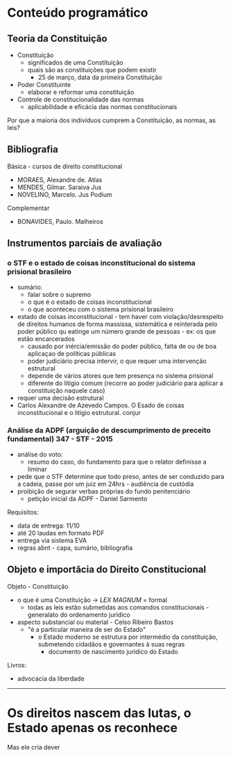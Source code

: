 # Conteúdo programático

## Teoria da Constituição
- Constituição
  - significados de uma Constituição
  - quais são as constituições que podem existir
    - 25 de março, data da primeira Constituição
- Poder Constituinte
  - elaborar e reformar uma constituição
- Controle de constitucionalidade das normas
  - aplicabilidade e eficácia das normas constitucionais

Por que a maioria dos indivíduos cumprem a Constituição, as normas, as leis?

## Bibliografia
Básica - cursos de direito constitucional
- MORAES, Alexandre de. Atlas
- MENDES, Gilmar. Saraiva Jus
- NOVELINO, Marcelo. Jus Podium

Complementar
- BONAVIDES, Paulo. Malheiros

## Instrumentos parciais de avaliação
### o STF e o estado de coisas inconstitucional do sistema prisional brasileiro
- sumário:
  - falar sobre o supremo
  - o que é o estado de coisas inconstitucional
  - o que aconteceu com o sistema prisional brasileiro
- estado de coisas inconstitucional - tem haver com violação/desrespeito de direitos humanos de forma massissa, sistemática e reinterada pelo poder público qu eatinge um número grande de pessoas - ex: os que estão encarcerados
  - causado por inércia/emissão do poder público, falta de ou de boa aplicaçao de políticas públicas
  - poder judiciário precisa intervir, o que requer uma intervenção estrutural
  - depende de vários atores que tem presença no sistema prisional
  - diferente do litígio comum (recorre ao poder judiciário para aplicar a constituição naquele caso)
- requer uma decisão estrutural
- Carlos Alexandre de Azevedo Campos. O Esado de coisas inconstitucional e o litígio estrutural. conjur
  

### Análise da ADPF (arguição de descumprimento de preceito fundamental) 347 - STF - 2015
- análise do voto:
  - resumo do caso, do fundamento para que o relator definisse a liminar
- pede que o STF determine que todo preso, antes de ser conduzido para a cadeia, passe por um juiz em 24hrs - audiência de custódia
- proibição de segurar verbas próprias do fundo penitenciário
  - petição inicial da ADPF - Daniel Sarmento

Requisitos:
- data de entrega: 11/10
- até 20 laudas em formato PDF
- entrega via sistema EVA
- regras abnt - capa, sumário, bibliografia

## Objeto e importâcia do Direito Constitucional
Objeto - Constituição
- o que é uma Constituição -> _LEX MAGNUM_ = formal
  - todas as leis estão submetidas aos comandos constitucionais - generalato do ordenamento jurídico
- aspecto substancial ou material - Celso Ribeiro Bastos
  - "é a particular maneira de ser do Estado"
    - o Estado moderno se estrutura por intermédio da constituição, submetendo cidadãos e governantes à suas regras
      - documento de nascimento jurídico do Estado

Livros:
- advocacia da liberdade

---
# Os direitos nascem das lutas, o Estado apenas os reconhece
Mas ele cria dever
